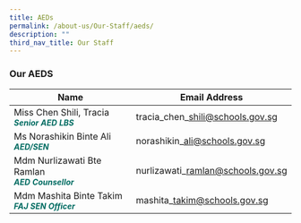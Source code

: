 ```yaml
---
title: AEDs
permalink: /about-us/Our-Staff/aeds/
description: ""
third_nav_title: Our Staff
---
```

### **Our AEDS**



| Name| Email Address |
| -------- | -------- |
| Miss Chen Shili, Tracia <br><b><i style="color:#016C62;font-size:14px;">Senior AED LBS</i></b>| tracia\_chen\_shili@schools.gov.sg |
| Ms Norashikin Binte Ali <br><b><i style="color:#016C62;font-size:14px;">AED/SEN</i></b>| norashikin\_ali@schools.gov.sg |
|Mdm Nurlizawati Bte Ramlan <br><b><i style="color:#016C62;font-size:14px;">AED Counsellor</i></b>|nurlizawati\_ramlan@schools.gov.sg |
|Mdm Mashita Binte Takim<br><b><i style="color:#016C62;font-size:14px;">FAJ SEN Officer</i></b>|mashita\_takim@schools.gov.sg|